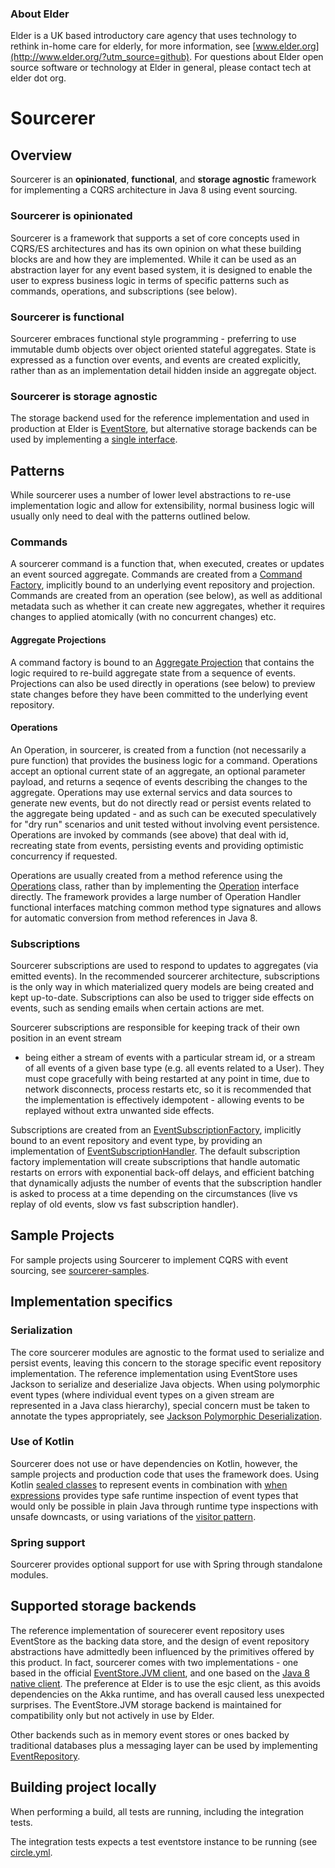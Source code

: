 ### About Elder

Elder is a UK based introductory care agency that uses technology to rethink in-home care for
elderly, for more information, see [www.elder.org](http://www.elder.org/?utm_source=github).
For questions about Elder open source software or technology at Elder in general, please contact
tech at elder dot org.

Sourcerer
=========

## Overview

Sourcerer is an **opinionated**, **functional**, and **storage agnostic** framework for
implementing a CQRS architecture in Java 8 using event sourcing. 

### Sourcerer is opinionated

Sourcerer is a framework that supports a set of core concepts used in CQRS/ES architectures and
has its own opinion on what these building blocks are and how they are implemented. While it can
be used as an abstraction layer for any event based system, it is designed to enable the user to
express business logic in terms of specific patterns such as commands, operations, and subscriptions
(see below).

### Sourcerer is functional

Sourcerer embraces functional style programming - preferring to use immutable dumb objects over
object oriented stateful aggregates. State is expressed as a function over events, and events are
created explicitly, rather than as an implementation detail hidden inside an aggregate object.

### Sourcerer is storage agnostic

The storage backend used for the reference implementation and used in production at Elder is 
[EventStore](http://www.geteventstore.com), but alternative storage backends can be used by
implementing a [single interface](https://github.com/elder-oss/sourcerer/blob/master/sourcerer-core/src/main/java/org/elder/sourcerer/EventRepository.java).

## Patterns

While sourcerer uses a number of lower level abstractions to re-use implementation logic and allow
for extensibility, normal business logic will usually only need to deal with the patterns outlined
below.

### Commands

A sourcerer command is a function that, when executed, creates or updates an event sourced
aggregate. Commands are created from a
[Command Factory](https://github.com/elder-oss/sourcerer/blob/master/sourcerer-core/src/main/java/org/elder/sourcerer/CommandFactory.java), implicitly bound to an underlying event repository and projection. Commands are created from an operation (see below), as well as additional metadata such as whether it can create new aggregates, whether it requires changes to applied atomically (with no concurrent changes) etc.

#### Aggregate Projections

A command factory is bound to an
[Aggregate Projection](https://github.com/elder-oss/sourcerer/blob/master/sourcerer-core/src/main/java/org/elder/sourcerer/AggregateProjection.java)
that contains the logic required to re-build aggregate state from a sequence of events.
Projections can also be used directly in operations (see below) to preview state changes before
they have been committed to the underlying event repository.

#### Operations

An Operation, in sourcerer, is created from a function (not necessarily a pure function) that
provides the business logic for a command. Operations accept an optional current state of an
aggregate, an optional parameter payload, and returns a seqence of events describing the changes
to the aggregate. Operations may use external servics and data sources to generate new events, but
do not directly read or persist events related to the aggregate being updated - and as such can be
executed speculatively for "dry run" scenarios and unit tested without involving event persistence.
Operations are invoked by commands (see above) that deal with id, recreating state from events,
persisting events and providing optimistic concurrency if requested.

Operations are usually created from a method reference using the
[Operations](https://github.com/elder-oss/sourcerer/blob/master/sourcerer-core/src/main/java/org/elder/sourcerer/Operations.java)
class, rather than by implementing the
[Operation](https://github.com/elder-oss/sourcerer/blob/master/sourcerer-core/src/main/java/org/elder/sourcerer/Operation.java)
interface directly. The framework provides a large number of Operation Handler functional interfaces
matching common method type signatures and allows for automatic conversion from method references
in Java 8.

### Subscriptions

Sourcerer subscriptions are used to respond to updates to aggregates (via emitted events). In the
recommended sourcerer architecture, subscriptions is the only way in which materialized query models
are being created and kept up-to-date. Subscriptions can also be used to trigger side effects on
events, such as sending emails when certain actions are met.

Sourcerer subscriptions are responsible for keeping track of their own position in an event stream
- being either a stream of events with a particular stream id, or a stream of all events of a given
base type (e.g. all events related to a User). They must cope gracefully with being restarted at
any point in time, due to network disconnects, process restarts etc, so it is recommended that the
implementation is effectively idempotent - allowing events to be replayed without extra unwanted
side effects.

Subscriptions are created from an 
[EventSubscriptionFactory](https://github.com/elder-oss/sourcerer/blob/master/sourcerer-core/src/main/java/org/elder/sourcerer/EventSubscriptionFactory.java),
implicitly bound to an event repository and event type, by providing an implementation of
[EventSubscriptionHandler](https://github.com/elder-oss/sourcerer/blob/master/sourcerer-core/src/main/java/org/elder/sourcerer/EventSubscriptionHandler.java).
The default subscription factory implementation will create subscriptions that handle automatic
restarts on errors with exponential back-off delays, and efficient batching that dynamically
adjusts the number of events that the subscription handler is asked to process at a time depending
on the circumstances (live vs replay of old events, slow vs fast subscription handler).

## Sample Projects

For sample projects using Sourcerer to implement CQRS with event sourcing, see [sourcerer-samples](https://github.com/elder-oss/sourcerer-samples).

## Implementation specifics

### Serialization

The core sourcerer modules are agnostic to the format used to serialize and persist events, leaving
this concern to the storage specific event repository implementation. The reference implementation
using EventStore uses Jackson to serialize and deserialize Java objects. When using polymorphic
event types (where individual event types on a given stream are represented in a Java class
hierarchy), special concern must be taken to annotate the types appropriately, see
[Jackson Polymorphic Deserialization](http://wiki.fasterxml.com/JacksonPolymorphicDeserialization).

### Use of Kotlin

Sourcerer does not use or have dependencies on Kotlin, however, the sample projects and production
code that uses the framework does. Using Kotlin
[sealed classes](https://kotlinlang.org/docs/reference/classes.html#sealed-classes) to represent
events in combination with [when expressions](https://kotlinlang.org/docs/reference/control-flow.html#when-expression)
provides type safe runtime inspection of event types that would only be possible in plain Java
through runtime type inspections with unsafe downcasts, or using variations of the
[visitor pattern](https://en.wikipedia.org/wiki/Visitor_pattern).

### Spring support

Sourcerer provides optional support for use with Spring through standalone modules.

## Supported storage backends

The reference implementation of sourecerer event repository uses EventStore as the backing data
store, and the design of event repository abstractions have admittedly been influenced by the
primitives offered by this product. In fact, sourcerer comes with two implementations - one based
in the official [EventStore.JVM client](https://github.com/EventStore/EventStore.JVM),
and one based on the [Java 8 native client](https://github.com/msemys/esjc). The preference at Elder
is to use the esjc client, as this avoids dependencies on the Akka runtime, and has overall caused
less unexpected surprises. The EventStore.JVM storage backend is maintained for compatibility only
but not actively in use by Elder.

Other backends such as in memory event stores or ones backed by traditional databases plus a
messaging layer can be used by implementing
[EventRepository](https://github.com/elder-oss/sourcerer/blob/master/sourcerer-core/src/main/java/org/elder/sourcerer/EventRepository.java).

## Building project locally

When performing a build, all tests are running, including the integration tests.

The integration tests expects a test eventstore instance to be running (see
[circle.yml](circle.yml).
